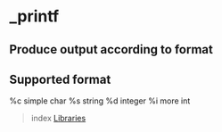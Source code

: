 # _printf


## Produce output according to format

## Supported format
%c simple char
%s string
%d integer
%i more int

> index
[Libraries](#libraries)
